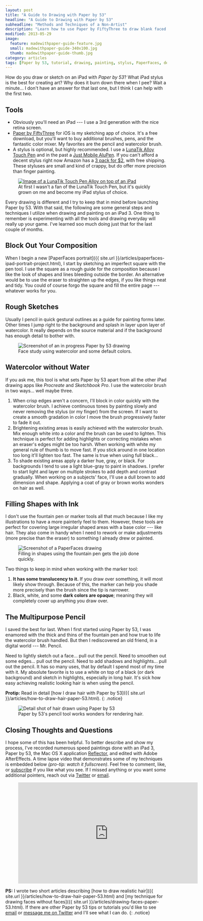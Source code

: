 ```yaml
---
layout: post
title: "A Guide to Drawing with Paper by 53"
headline: "A Guide to Drawing with Paper by 53"
subheadline: "Methods and Techniques of a Non-Artist"
description: "Learn how to use Paper by FiftyThree to draw blank faced portraits and landscapes on an iPad with retina display."
modified: 2013-05-29
image: 
  feature: madewithpaper-guide-feature.jpg
  small: madewithpaper-guide-340x100.jpg
  thumb: madewithpaper-guide-thumb.jpg
category: articles
tags: [Paper by 53, tutorial, drawing, painting, stylus, PaperFaces, design, iPad, app, feature]
---
```


How do you draw or sketch on an iPad with *Paper by 53*? What iPad stylus is the best for creating art? Why does it burn down there when I pee? Wait a minute... I don't have an answer for that last one, but I think I can help with the first two.

## Tools

*	Obviously you'll need an iPad --- I use a 3rd generation with the nice retina screen.
*   [Paper by FiftyThree](http://www.fiftythree.com/paper/) for iOS is my sketching app of choice. It's a free download, but you'll want to buy additional brushes, pens, and the fantastic color mixer. My favorites are the pencil and watercolor brush.
*   A stylus is optional, but highly recommended. I use a [LunaTik Alloy Touch Pen][1] and in the past a [Just Mobile AluPen][2]. If you can't afford a decent stylus right now Amazon has a [3 pack for $2][3], with free shipping. These styluses are small and kind of crappy, but do offer more precision than finger painting.

[1]: http://www.amazon.com/gp/product/B00821TR7G/ref=as_li_ss_tl?ie=UTF8&tag=mademist-20&linkCode=as2&camp=1789&creative=390957&creativeASIN=B00821TR7G
[2]: http://www.amazon.com/gp/product/B0042U9AT6/ref=as_li_ss_tl?ie=UTF8&tag=mademist-20&linkCode=as2&camp=1789&creative=390957&creativeASIN=B0042U9AT6
[3]: http://www.amazon.com/gp/product/B00575TN42/ref=as_li_ss_tl?ie=UTF8&camp=1789&creative=390957&creativeASIN=B00575TN42&linkCode=as2&tag=mademist-20 "Cheap iPad stylus, 3 pack for $2"

<figure>
	<a href="http://www.amazon.com/gp/product/B00821TR7G/ref=as_li_ss_tl?ie=UTF8&tag=mademist-20&linkCode=as2&camp=178&creative=390957&creativeASIN=B00821TR7G" target="_blank"><img src="{{ site.url }}/images/lunatik-touch-pen.jpg" alt="Image of a LunaTik Touch Pen Alloy on top of an iPad" /></a>
    <figcaption>At first I wasn't a fan of the LunaTik Touch Pen, but it's quickly grown on me and become my iPad stylus of choice.</figcaption>
</figure>

Every drawing is different and I try to keep that in mind before launching Paper by 53. With that said, the following are some general steps and techniques I utilize when drawing and painting on an iPad 3. One thing to remember is experimenting with all the tools and drawing everyday will really up your game. I've learned soo much doing just that for the last couple of months.

## Block Out Your Composition

When I begin a new [PaperFaces portrait]({{ site.url }}/articles/paperfaces-ipad-portrait-project.html), I start by sketching an imperfect square with the pen tool. I use the square as a rough guide for the composition because I like the look of shapes and lines bleeding outside the border. An alternative would be to use the eraser to straighten up the edges, if you like things neat and tidy. You could of course forgo the square and fill the entire page --- whatever works for you.

## Rough Sketches

Usually I pencil in quick gestural outlines as a guide for painting forms later. Other times I jump right to the background and splash in layer upon layer of watercolor. It really depends on the source material and if the background has enough detail to bother with.

<figure class="large">
    <img src="{{ site.url }}/images/girl-madewithpaper-in-progress.jpg" alt="Screenshot of an in progress Paper by 53 drawing" />
    <figcaption>Face study using watercolor and some default colors.</figcaption>
</figure>

## Watercolor without Water

If you ask me, this tool is what sets Paper by 53 apart from all the other iPad drawing apps like *Procreate* and *Sketchbook Pro*. I use the watercolor brush in two ways... well maybe three.

1.  When crisp edges aren't a concern, I'll block in color quickly with the watercolor brush. I achieve continuous tones by painting slowly and never removing the stylus (or my finger) from the screen. If I want to create a smooth gradation in color I move the brush progressively faster to fade it out.
2.  Brightening existing areas is easily achieved with the watercolor brush. Mix enough white into a color and the brush can be used to lighten. This technique is perfect for adding highlights or correcting mistakes when an eraser's edges might be too harsh. When working with white my general rule of thumb is to move fast. If you stick around in one location too long it'll lighten too fast. The same is true when using full black...
3.  To shade existing areas apply a darker hue, gray, or black. For backgrounds I tend to use a light blue-gray to paint in shadows. I prefer to start light and layer on multiple strokes to add depth and contrast gradually. When working on a subjects' face, I'll use a dull brown to add dimension and shape. Applying a coat of gray or brown works wonders on hair as well.

## Filling Shapes with Ink

I don't use the fountain pen  or marker tools all that much because I like my illustrations to have a more painterly feel to them. However, these tools are perfect for covering  large irregular shaped areas with a base color --- like hair. They also come in handy when I need to rework or make adjustments (more precise than the eraser) to something I already drew or painted.

<figure>
    <img src="{{ site.url }}/images/madewithpaper-filling-shapes.jpg" alt="Screenshot of a PaperFaces drawing" />
    <figcaption>Filling in shapes using the fountain pen gets the job done quickly.</figcaption>
</figure>

Two things to keep in mind when working with the marker tool:

1.	**It has some translucency to it.** If you draw over something, it will most likely show through. Because of this, the marker can  help you shade more precisely than the  brush since the tip is narrower.
2.	Black, white, and some **dark colors are opaque**; meaning they will completely cover up anything you draw over.

## The Multipurpose Pencil

I saved the best for last. When I first started using Paper by 53, I was enamored with the thick and thins of the fountain pen and how true to life the watercolor brush handled. But then I rediscovered an old friend, in a digital world --- Mr. Pencil.

Need to lightly sketch out a face... pull out the pencil. Need to smoothen out some edges... pull out the pencil. Need to add shadows and highlights... pull out the pencil. It has so many uses, that by default I spend most of my time with it. My absolute favorite is to use a white on top of a black (or dark background) and sketch in highlights, especially in long hair. It's sick how easy achieving realistic looking hair is when using the pencil.

**Protip:** Read in detail [how I draw hair with Paper by 53]({{ site.url }}/articles/how-to-draw-hair-paper-53.html).
{: .notice}

<figure>
    <img src="{{ site.url }}/images/madewithpaper-hair-detail.jpg" alt="Detail shot of hair drawn using Paper by 53" />
    <figcaption>Paper by 53's pencil tool works wonders for rendering hair.</figcaption>
</figure>

## Closing Thoughts and Questions

I hope some of this has been helpful. To better describe and show my process, I've recorded numerous speed paintings done with an iPad 3, Paper by 53, the Mac OS X application [Reflector](http://reflectorapp.com/), and edited with Adobe AfterEffects. A time lapse video that demonstrates some of my techniques is embedded below *(pro-tip: watch it fullscreen)*. Feel free to comment, like, or [subscribe](https://www.youtube.com/user/anotherjpeg "Subscribe to Michael Rose's YouTube Channel") if you like what you see. If I missed anything or you want some additional pointers, reach out via [Twitter](http://twitter.com/mmistakes) or [email](mailto:michael@mademistakes.com).

<figure>
    <iframe width="560" height="315" src="http://www.youtube.com/embed/XvVoXgxwrMA" frameborder="0"> </iframe>
</figure>

**PS:** I wrote two short articles describing [how to draw realistic hair]({{ site.url }}/articles/how-to-draw-hair-paper-53.html) and [my technique for drawing faces without faces]({{ site.url }}/articles/drawing-faces-paper-53.html). If there are other Paper by 53 tips or tutorials you'd like to see [email](mailto:michael@mademistakes.com) or [message me on Twitter](http://twitter.com/mmistakes) and I'll see what I can do.
{: .notice}